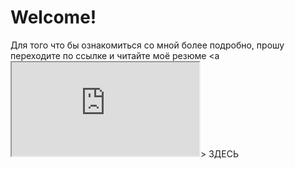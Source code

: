 # Welcome!
Для того что бы ознакомиться со мной более подробно, прошу переходите по ссылке и читайте моё резюме
<a <iframe src="https://docs.google.com/document/d/e/2PACX-1vQNf1bevrCQR1hcAO2cJJLsAJSPmHJpa7m7g5Ddt1D8k-LvKjZ944paMgA0kjrFPinyz3y8H8A5_57w/pub?embedded=true"></iframe>>
<span class="highlight-red">ЗДЕСЬ</span>
